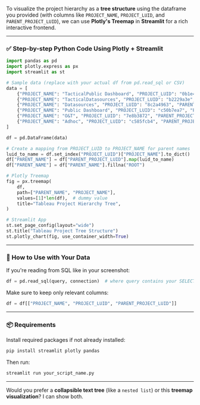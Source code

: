 To visualize the project hierarchy as a **tree structure** using the dataframe you provided (with columns like `PROJECT_NAME`, `PROJECT_LUID`, and `PARENT_PROJECT_LUID`), we can use **Plotly's Treemap** in **Streamlit** for a rich interactive frontend.

---

### ✅ **Step-by-step Python Code Using Plotly + Streamlit**

```python
import pandas as pd
import plotly.express as px
import streamlit as st

# Sample data (replace with your actual df from pd.read_sql or CSV)
data = [
    {"PROJECT_NAME": "TacticalPublic Dashboard", "PROJECT_LUID": "0b1e4d15", "PARENT_PROJECT_LUID": "765b7fff"},
    {"PROJECT_NAME": "TacticalDatasources", "PROJECT_LUID": "b2229a3e", "PARENT_PROJECT_LUID": "765b7fff"},
    {"PROJECT_NAME": "Datasources", "PROJECT_LUID": "8c2a4963", "PARENT_PROJECT_LUID": "9aeaa8f9"},
    {"PROJECT_NAME": "Public Dashboard", "PROJECT_LUID": "c50b7ea7", "PARENT_PROJECT_LUID": "9aeaa8f9"},
    {"PROJECT_NAME": "O&T", "PROJECT_LUID": "7e8b3872", "PARENT_PROJECT_LUID": "765b7fff"},
    {"PROJECT_NAME": "Adhoc", "PROJECT_LUID": "c585fcb4", "PARENT_PROJECT_LUID": "9aeaa8f9"},
]

df = pd.DataFrame(data)

# Create a mapping from PROJECT_LUID to PROJECT_NAME for parent names
luid_to_name = df.set_index("PROJECT_LUID")["PROJECT_NAME"].to_dict()
df["PARENT_NAME"] = df["PARENT_PROJECT_LUID"].map(luid_to_name)
df["PARENT_NAME"] = df["PARENT_NAME"].fillna("ROOT")

# Plotly Treemap
fig = px.treemap(
    df,
    path=["PARENT_NAME", "PROJECT_NAME"],
    values=[1]*len(df),  # dummy value
    title="Tableau Project Hierarchy Tree",
)

# Streamlit App
st.set_page_config(layout="wide")
st.title("Tableau Project Tree Structure")
st.plotly_chart(fig, use_container_width=True)
```

---

### 🔁 How to Use with Your Data

If you're reading from SQL like in your screenshot:

```python
df = pd.read_sql(query, connection)  # where query contains your SELECT * FROM projects_table
```

Make sure to keep only relevant columns:

```python
df = df[["PROJECT_NAME", "PROJECT_LUID", "PARENT_PROJECT_LUID"]]
```

---

### 📦 Requirements

Install required packages if not already installed:

```bash
pip install streamlit plotly pandas
```

Then run:

```bash
streamlit run your_script_name.py
```

---

Would you prefer a **collapsible text tree** (like a `nested list`) or this **treemap visualization**? I can show both.
